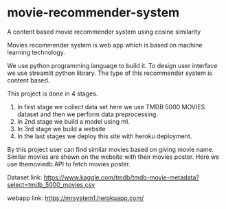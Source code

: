 # movie-recommender-system
A content based movie recommender system using cosine similarity

Movies recommender system is web app which is based on machine learning technology.

We use python programming language to build it. To design user interface we use streamlit python library. The type of this recommender system is content based.

This project is done in 4 stages.
1. In first stage we collect data set here we use TMDB 5000 MOVIES dataset and then we perform data preprocessing.
2. In 2nd stage we build a model using ml. 
3. In 3rd stage we build a website
4.  In the last stages we deploy this site with heroku deployment.

By this project user can find similar movies based on giving movie name. Similar movies are shown on the website with their movies poster. Here we use themoviedb API to fetch movies poster.

Dataset link: https://www.kaggle.com/tmdb/tmdb-movie-metadata?select=tmdb_5000_movies.csv

webapp link: https://mrsystem1.herokuapp.com/ 
